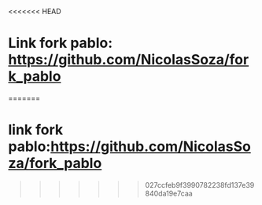 <<<<<<< HEAD
# Link fork pablo: https://github.com/NicolasSoza/fork_pablo
=======
# link fork pablo:https://github.com/NicolasSoza/fork_pablo
>>>>>>> 027ccfeb9f3990782238fd137e39840da19e7caa

